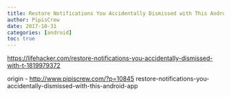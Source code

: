 ```yaml
---
title: Restore Notifications You Accidentally Dismissed with This Android App
author: PipisCrew
date: 2017-10-31
categories: [android]
toc: true
---
```


https://lifehacker.com/restore-notifications-you-accidentally-dismissed-with-t-1819979372

origin - http://www.pipiscrew.com/?p=10845 restore-notifications-you-accidentally-dismissed-with-this-android-app